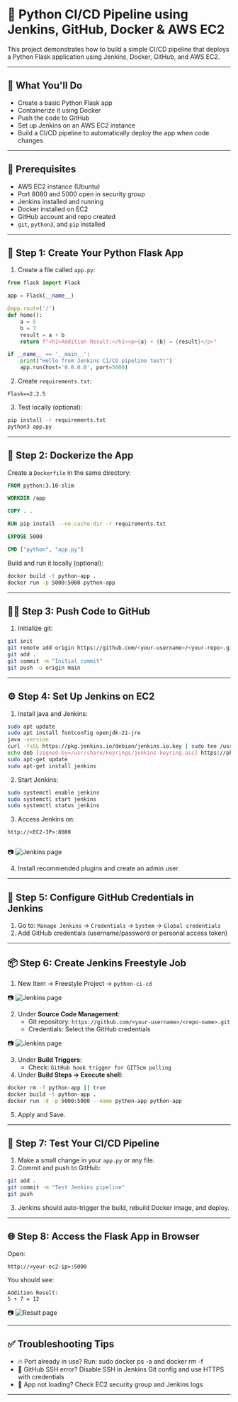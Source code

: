 
# 🚀 Python CI/CD Pipeline using Jenkins, GitHub, Docker & AWS EC2

This project demonstrates how to build a simple CI/CD pipeline that deploys a Python Flask application using Jenkins, Docker, GitHub, and AWS EC2.

---

## 📌 What You'll Do

- Create a basic Python Flask app
- Containerize it using Docker
- Push the code to GitHub
- Set up Jenkins on an AWS EC2 instance
- Build a CI/CD pipeline to automatically deploy the app when code changes

---

## 🧱 Prerequisites

- AWS EC2 instance (Ubuntu)
- Port 8080 and 5000 open in security group
- Jenkins installed and running
- Docker installed on EC2
- GitHub account and repo created
- `git`, `python3`, and `pip` installed

---

## 🔨 Step 1: Create Your Python Flask App

1. Create a file called `app.py`:

```python
from flask import Flask

app = Flask(__name__)

@app.route('/')
def home():
    a = 5
    b = 7
    result = a + b
    return f"<h1>Addition Result:</h1><p>{a} + {b} = {result}</p>"

if __name__ == '__main__':
    print("Hello from Jenkins CI/CD pipeline test!")
    app.run(host='0.0.0.0', port=5000)
```

2. Create `requirements.txt`:

```
Flask==2.2.5

```

3. Test locally (optional):

```bash
pip install -r requirements.txt
python3 app.py
```

---

## 🐳 Step 2: Dockerize the App

Create a `Dockerfile` in the same directory:

```Dockerfile
FROM python:3.10-slim

WORKDIR /app

COPY . .

RUN pip install --no-cache-dir -r requirements.txt

EXPOSE 5000

CMD ["python", "app.py"]
```

Build and run it locally (optional):

```bash
docker build -t python-app .
docker run -p 5000:5000 python-app
```

---

## 🧑‍💻 Step 3: Push Code to GitHub

1. Initialize git:

```bash
git init
git remote add origin https://github.com/<your-username>/<your-repo>.git
git add .
git commit -m "Initial commit"
git push -u origin main
```

---

## ⚙️ Step 4: Set Up Jenkins on EC2

1. Install java and Jenkins:

```bash
sudo apt update
sudo apt install fontconfig openjdk-21-jre
java -version
curl -fsSL https://pkg.jenkins.io/debian/jenkins.io.key | sudo tee /usr/share/keyrings/jenkins-keyring.asc > /dev/null
echo deb [signed-by=/usr/share/keyrings/jenkins-keyring.asc] https://pkg.jenkins.io/debian binary/ | sudo tee /etc/apt/sources.list.d/jenkins.list > /dev/null
sudo apt-get update
sudo apt-get install jenkins
```

2. Start Jenkins:

```bash
sudo systemctl enable jenkins
sudo systemctl start jenkins
sudo systemctl status jenkins

```

3. Access Jenkins on:

```
http://<EC2-IP>:8080


```
📷 ![Jenkins page](screenshorts/pic1.png)

4. Install recommended plugins and create an admin user.

---

## 🔐 Step 5: Configure GitHub Credentials in Jenkins

1. Go to: `Manage Jenkins` → `Credentials` → `System` → `Global credentials`
2. Add GitHub credentials (username/password or personal access token)

---

## 📦 Step 6: Create Jenkins Freestyle Job

1. New Item → Freestyle Project → `python-ci-cd`

📷 ![Jenkins page](screenshorts/pic2.png)


2. Under **Source Code Management**:
   - Git repository: `https://github.com/<your-username>/<repo-name>.git`
   - Credentials: Select the GitHub credentials

📷 ![Jenkins page](screenshorts/pic3.png)

3. Under **Build Triggers**:
   - Check: `GitHub hook trigger for GITScm polling`
4. Under **Build Steps → Execute shell**:

```bash
docker rm -f python-app || true
docker build -t python-app .
docker run -d -p 5000:5000 --name python-app python-app
```

5. Apply and Save.

---

## 🔁 Step 7: Test Your CI/CD Pipeline

1. Make a small change in your `app.py` or any file.
2. Commit and push to GitHub:

```bash
git add .
git commit -m "Test Jenkins pipeline"
git push
```

3. Jenkins should auto-trigger the build, rebuild Docker image, and deploy.

---

## 🌐 Step 8: Access the Flask App in Browser

Open:

```
http://<your-ec2-ip>:5000
```

You should see:

```
Addition Result:
5 + 7 = 12
```
📷 ![Result page](screenshorts/pic4.png)

---


## ✅ Troubleshooting Tips

- 🔥 Port already in use? Run: sudo docker ps -a and docker rm -f <container-id>
- 🔐 GitHub SSH error? Disable SSH in Jenkins Git config and use HTTPS with credentials
- 🚫 App not loading? Check EC2 security group and Jenkins logs

---


